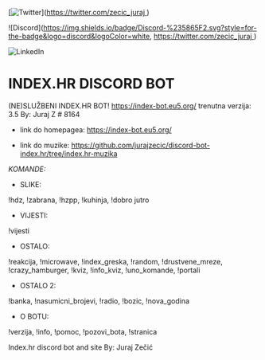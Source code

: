 [![Twitter](https://img.shields.io/twitter/url/https/twitter.com/cloudposse.svg?style=social&label=Follow%20%40zecic_juraj)]([https://twitter.com/zecic_juraj
](https://twitter.com/zecic_juraj))

![Discord](https://img.shields.io/badge/Discord-%235865F2.svg?style=for-the-badge&logo=discord&logoColor=white, [https://twitter.com/zecic_juraj
](https://twitter.com/zecic_juraj))

![LinkedIn](https://img.shields.io/badge/linkedin-%230077B5.svg?style=for-the-badge&logo=linkedin&logoColor=white)


# INDEX.HR DISCORD BOT

(NE)SLUŽBENI INDEX.HR BOT! https://index-bot.eu5.org/ trenutna verzija: 3.5 By: Juraj Z # 8164

 - link do homepagea: https://index-bot.eu5.org/
 
 - link do muzike: https://github.com/jurajzecic/discord-bot-index.hr/tree/index.hr-muzika
 
*KOMANDE:*

 - SLIKE:

!hdz, !zabrana, !hzpp, !kuhinja, !dobro jutro

 - VIJESTI:

!vijesti

 - OSTALO:

!reakcija, !microwave, !index_greska, !random, !drustvene_mreze, !crazy_hamburger, !kviz, !info_kviz, !uno_komande, !portali

 - OSTALO 2:

!banka, !nasumicni_brojevi, !radio, !bozic, !nova_godina

 - O BOTU:

!verzija, !info, !pomoc, !pozovi_bota, !stranica





Index.hr discord bot and site By: Juraj Zečić
